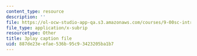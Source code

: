 ```yaml
---
content_type: resource
description: ''
file: https://ol-ocw-studio-app-qa.s3.amazonaws.com/courses/9-00sc-introduction-to-psychology-fall-2011/887de23eefae536b95c93423205ba1b7_QvK6YdFKMY8.vtt
file_type: application/x-subrip
resourcetype: Other
title: 3play caption file
uid: 887de23e-efae-536b-95c9-3423205ba1b7
---
```

